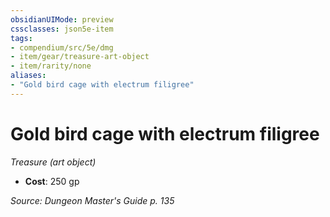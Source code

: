 ```yaml
---
obsidianUIMode: preview
cssclasses: json5e-item
tags:
- compendium/src/5e/dmg
- item/gear/treasure-art-object
- item/rarity/none
aliases: 
- "Gold bird cage with electrum filigree"
---
```

# Gold bird cage with electrum filigree
*Treasure (art object)*  

- **Cost**: 250 gp

*Source: Dungeon Master's Guide p. 135*